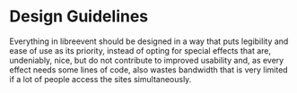 # Design Guidelines

Everything in libreevent should be designed in a way that puts legibility and ease of use as its priority, instead of opting for special effects that are, undeniably, nice, but do not contribute to improved usability and, as every effect needs some lines of code, also wastes bandwidth that is very limited if a lot of people access the sites simultaneously. 